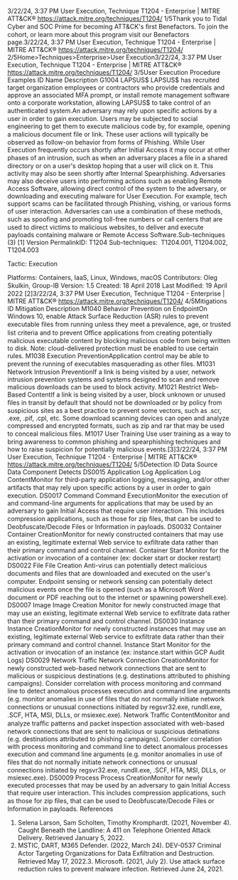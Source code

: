 3/22/24, 3:37 PM User Execution, Technique T1204 - Enterprise | MITRE ATT&CK®
https://attack.mitre.org/techniques/T1204/ 1/5Thank you to Tidal Cyber and SOC Prime for becoming ATT&CK's ﬁrst Benefactors. To join the cohort, or learn more about this program visit our
Benefactors page.3/22/24, 3:37 PM User Execution, Technique T1204 - Enterprise | MITRE ATT&CK®
https://attack.mitre.org/techniques/T1204/ 2/5Home>Techniques>Enterprise>User Execution3/22/24, 3:37 PM User Execution, Technique T1204 - Enterprise | MITRE ATT&CK®
https://attack.mitre.org/techniques/T1204/ 3/5User Execution
Procedure Examples
ID Name Description
G1004 LAPSUS$ LAPSUS$ has recruited target organization employees or contractors who provide credentials and approve an
associated MFA prompt, or install remote management software onto a corporate workstation, allowing
LAPSUS$ to take control of an authenticated system.An adversary may rely upon speciﬁc actions by a user in order to gain execution. Users may be subjected to social engineering to get them to
execute malicious code by, for example, opening a malicious document ﬁle or link. These user actions will typically be observed as follow-on
behavior from forms of Phishing.
While User Execution frequently occurs shortly after Initial Access it may occur at other phases of an intrusion, such as when an adversary
places a ﬁle in a shared directory or on a user's desktop hoping that a user will click on it. This activity may also be seen shortly after Internal
Spearphishing.
Adversaries may also deceive users into performing actions such as enabling Remote Access Software, allowing direct control of the system
to the adversary, or downloading and executing malware for User Execution. For example, tech support scams can be facilitated through
Phishing, vishing, or various forms of user interaction. Adversaries can use a combination of these methods, such as spooﬁng and
promoting toll-free numbers or call centers that are used to direct victims to malicious websites, to deliver and execute payloads containing
malware or Remote Access Software.Sub-techniques (3)
[1]
Version PermalinkID: T1204
Sub-techniques:  T1204.001, T1204.002, T1204.003

Tactic: Execution

Platforms: Containers, IaaS, Linux, Windows, macOS
Contributors: Oleg Skulkin, Group-IB
Version: 1.5
Created: 18 April 2018
Last Modiﬁed: 19 April 2022
[2]3/22/24, 3:37 PM User Execution, Technique T1204 - Enterprise | MITRE ATT&CK®
https://attack.mitre.org/techniques/T1204/ 4/5Mitigations
ID Mitigation Description
M1040 Behavior
Prevention on
EndpointOn Windows 10, enable Attack Surface Reduction (ASR) rules to prevent executable ﬁles from running
unless they meet a prevalence, age, or trusted list criteria and to prevent Oﬃce applications from creating
potentially malicious executable content by blocking malicious code from being written to disk. Note:
cloud-delivered protection must be enabled to use certain rules. 
M1038 Execution
PreventionApplication control may be able to prevent the running of executables masquerading as other ﬁles.
M1031 Network
Intrusion
PreventionIf a link is being visited by a user, network intrusion prevention systems and systems designed to scan and
remove malicious downloads can be used to block activity.
M1021 Restrict Web-
Based ContentIf a link is being visited by a user, block unknown or unused ﬁles in transit by default that should not be
downloaded or by policy from suspicious sites as a best practice to prevent some vectors, such as .scr,
.exe, .pif, .cpl, etc. Some download scanning devices can open and analyze compressed and encrypted
formats, such as zip and rar that may be used to conceal malicious ﬁles.
M1017 User Training Use user training as a way to bring awareness to common phishing and spearphishing techniques and
how to raise suspicion for potentially malicious events.[3]3/22/24, 3:37 PM User Execution, Technique T1204 - Enterprise | MITRE ATT&CK®
https://attack.mitre.org/techniques/T1204/ 5/5Detection
ID Data Source Data Component Detects
DS0015 Application Log Application Log
ContentMonitor for third-party application logging, messaging, and/or other artifacts that may
rely upon speciﬁc actions by a user in order to gain execution.
DS0017 Command Command
ExecutionMonitor the execution of and command-line arguments for applications that may be
used by an adversary to gain Initial Access that require user interaction. This includes
compression applications, such as those for zip ﬁles, that can be used to
Deobfuscate/Decode Files or Information in payloads.
DS0032 Container Container
CreationMonitor for newly constructed containers that may use an existing, legitimate external
Web service to exﬁltrate data rather than their primary command and control channel.
Container Start Monitor for the activation or invocation of a container (ex: docker start or docker restart)
DS0022 File File Creation Anti-virus can potentially detect malicious documents and ﬁles that are downloaded
and executed on the user's computer. Endpoint sensing or network sensing can
potentially detect malicious events once the ﬁle is opened (such as a Microsoft Word
document or PDF reaching out to the internet or spawning powershell.exe).
DS0007 Image Image Creation Monitor for newly constructed image that may use an existing, legitimate external Web
service to exﬁltrate data rather than their primary command and control channel.
DS0030 Instance Instance
CreationMonitor for newly constructed instances that may use an existing, legitimate external
Web service to exﬁltrate data rather than their primary command and control channel.
Instance Start Monitor for the activation or invocation of an instance (ex: instance.start within GCP
Audit Logs)
DS0029 Network Traﬃc Network
Connection
CreationMonitor for newly constructed web-based network connections that are sent to
malicious or suspicious destinations (e.g. destinations attributed to phishing
campaigns). Consider correlation with process monitoring and command line to detect
anomalous processes execution and command line arguments (e.g. monitor anomalies
in use of ﬁles that do not normally initiate network connections or unusual connections
initiated by regsvr32.exe, rundll.exe, .SCF, HTA, MSI, DLLs, or msiexec.exe).
Network Traﬃc
ContentMonitor and analyze traﬃc patterns and packet inspection associated with web-based
network connections that are sent to malicious or suspicious detinations (e.g.
destinations attributed to phishing campaigns). Consider correlation with process
monitoring and command line to detect anomalous processes execution and command
line arguments (e.g. monitor anomalies in use of ﬁles that do not normally initiate
network connections or unusual connections initiated by regsvr32.exe, rundll.exe, .SCF,
HTA, MSI, DLLs, or msiexec.exe).
DS0009 Process Process
CreationMonitor for newly executed processes that may be used by an adversary to gain Initial
Access that require user interaction. This includes compression applications, such as
those for zip ﬁles, that can be used to Deobfuscate/Decode Files or Information in
payloads.
References
1. Selena Larson, Sam Scholten, Timothy Kromphardt. (2021,
November 4). Caught Beneath the Landline: A 411 on
Telephone Oriented Attack Delivery. Retrieved January 5, 2022.
2. MSTIC, DART, M365 Defender. (2022, March 24). DEV-0537
Criminal Actor Targeting Organizations for Data Exﬁltration
and Destruction. Retrieved May 17, 2022.3. Microsoft. (2021, July 2). Use attack surface reduction rules to
prevent malware infection. Retrieved June 24, 2021.